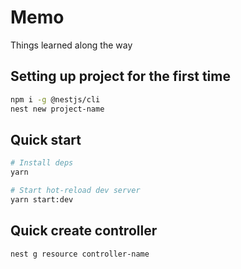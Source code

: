 # Memo

Things learned along the way

## Setting up project for the first time

```bash
npm i -g @nestjs/cli
nest new project-name
```

## Quick start

```bash
# Install deps
yarn

# Start hot-reload dev server
yarn start:dev
```

## Quick create controller

```bash
nest g resource controller-name
```
